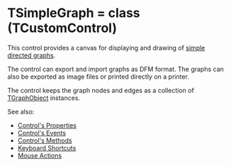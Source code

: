 TSimpleGraph = class (TCustomControl)
=====================================
This control provides a canvas for displaying and drawing of [simple directed graphs](https://mathworld.wolfram.com/SimpleDirectedGraph.html).

The control can export and import graphs as DFM format. The graphs can also be exported as image files or printed directly on a printer.

The control keeps the graph nodes and edges as a collection of [TGraphObject](TGraphObject.md) instances.

See also:
- [Control's Properties](TSimpleGraph.Properties.md)
- [Control's Events](TSimpleGraph.Events.md)
- [Control's Methods](TSimpleGraph.Methods.md)
- [Keyboard Shortcuts](TSimpleGraph.Keyboard.md)
- [Mouse Actions](TSimpleGraph.Mouse.md)
